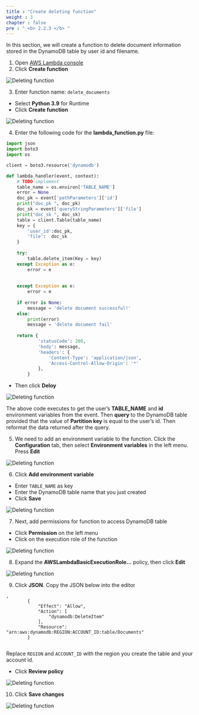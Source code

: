 ```yaml
---
title : "Create deleting function"
weight : 3
chapter : false
pre : " <b> 2.2.3 </b> "
---
```


In this section, we will create a function to delete document information stored in the DynamoDB table by user id and filename.

1. Open [AWS Lambda console](https://console.aws.amazon.com/lambda/)
2. Click **Create function**

![Deleting function](/images/2.deloydatabase/005-createlistingfunction.png)

3. Enter function name: `delete_documents`
 + Select **Python 3.9** for Runtime
 + Click **Create function**

![Deleting function](/images/2.deloydatabase/022-createdeletingfunction.png)

4. Enter the following code for the **lambda_function.py** file:

```python
import json
import boto3
import os

client = boto3.resource('dynamodb')

def lambda_handler(event, context):
    # TODO implement
    table_name = os.environ['TABLE_NAME']
    error = None
    doc_pk = event['pathParameters']['id']
    print("doc_pk ", doc_pk)
    doc_sk = event['queryStringParameters']['file']
    print("doc_sk ", doc_sk)
    table = client.Table(table_name)
    key = {
        'user_id':doc_pk,
        'file':  doc_sk
    }
    
    try:
        table.delete_item(Key = key)
    except Exception as e:
        error = e
        
        
    except Exception as e:
        error = e
        
    if error is None:
        message = 'delete document successful!'
    else:
        print(error)
        message = 'delete document fail'
    
    return {
            'statusCode': 200,
            'body': message,
            'headers': {
                'Content-Type': 'application/json',
                'Access-Control-Allow-Origin': '*'
            },
        }

```

 + Then click **Deloy**

![Deleting function](/images/2.deloydatabase/023-createdeletingfunction.png)

 The above code executes to get the user’s **TABLE_NAME** and **id** environment variables from the event. Then **query** to the DynamoDB table provided that the value of **Partition key** is equal to the user’s id. Then reformat the data returned after the query.

5. We need to add an environment variable to the function. Click the **Configuration** tab, then select **Environment variables** in the left menu. Press **Edit**

![Deleting function](/images/2.deloydatabase/024-createdeletingfunction.png)

6. Click **Add environment variable**
 + Enter `TABLE_NAME` as key
 + Enter the DynamoDB table name that you just created
 + Click **Save**

![Deleting function](/images/2.deloydatabase/025-createdeletingfunction.png)

 7. Next, add permissions for function to access DynamoDB table
 + Click **Permission** on the left menu
 + Click on the execution role of the function

![Deleting function](/images/2.deloydatabase/026-createdeletingfunction.png)

8. Expand the **AWSLambdaBasicExecutionRole…** policy, then click **Edit**

![Deleting function](/images/2.deloydatabase/027-createdeletingfunction.png)

9. Click **JSON**. Copy the JSON below into the editor

```
,
        {
            "Effect": "Allow",
            "Action": [
                "dynamodb:DeleteItem"
            ],
            "Resource": "arn:aws:dynamodb:REGION:ACCOUNT_ID:table/Documents"
        }


```

Replace `REGION` and `ACCOUNT_ID` with the region you create the table and your account id.
+ Click **Review policy**

![Deleting function](/images/2.deloydatabase/028-createdeletingfunction.png)

10. Click **Save changes**

![Deleting function](/images/2.deloydatabase/029-createdeletingfunction.png)